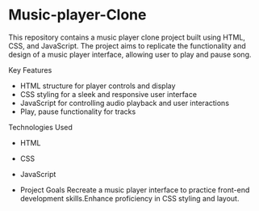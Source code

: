 # Music-player-Clone
 This repository contains a music player clone project built using HTML, CSS, and JavaScript. The project aims to replicate the functionality and design of a music player interface, allowing user to play and pause song.

Key Features
* HTML structure for player controls and display
* CSS styling for a sleek and responsive user interface
* JavaScript for controlling audio playback and user interactions
* Play, pause functionality for tracks

Technologies Used
* HTML
* CSS
* JavaScript

* Project Goals
Recreate a music player interface to practice front-end development skills.Enhance proficiency in CSS styling and layout.
